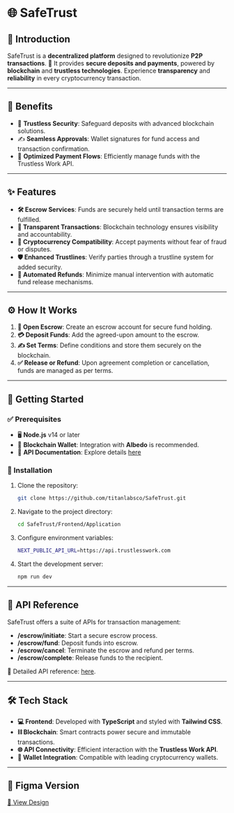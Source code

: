 
# 🌐 SafeTrust

## 🤝 Introduction

SafeTrust is a **decentralized platform** designed to revolutionize **P2P transactions**. 🚀 It provides **secure deposits and payments**, powered by **blockchain** and **trustless technologies**. Experience **transparency** and **reliability** in every cryptocurrency transaction.

---

## 🌟 Benefits

- 🔐 **Trustless Security**: Safeguard deposits with advanced blockchain solutions.
- ✍️ **Seamless Approvals**: Wallet signatures for fund access and transaction confirmation.
- 🤝 **Optimized Payment Flows**: Efficiently manage funds with the Trustless Work API.

---

## ✨ Features

- **🛠️ Escrow Services**: Funds are securely held until transaction terms are fulfilled.
- **🧾 Transparent Transactions**: Blockchain technology ensures visibility and accountability.
- **💱 Cryptocurrency Compatibility**: Accept payments without fear of fraud or disputes.
- **🛡️ Enhanced Trustlines**: Verify parties through a trustline system for added security.
- **🔄 Automated Refunds**: Minimize manual intervention with automatic fund release mechanisms.

---

## ⚙️ How It Works

1. **📂 Open Escrow**: Create an escrow account for secure fund holding.
2. **💳 Deposit Funds**: Add the agreed-upon amount to the escrow.
3. **✍️ Set Terms**: Define conditions and store them securely on the blockchain.
4. **✅ Release or Refund**: Upon agreement completion or cancellation, funds are managed as per terms.

---

## 🚀 Getting Started

### ✅ Prerequisites

- 🖥️ **Node.js** v14 or later
- 💼 **Blockchain Wallet**: Integration with **Albedo** is recommended.
- 📄 **API Documentation**: Explore details [here](https://docs.trustlesswork.com/trustless-work)

### 🔧 Installation

1. Clone the repository:

   ```bash
   git clone https://github.com/titanlabsco/SafeTrust.git
   ```

2. Navigate to the project directory:

   ```bash
   cd SafeTrust/Frontend/Application
   ```

3. Configure environment variables:

   ```bash
   NEXT_PUBLIC_API_URL=https://api.trustlesswork.com
   ```

4. Start the development server:

   ```bash
   npm run dev
   ```

---

## 📡 API Reference

SafeTrust offers a suite of APIs for transaction management:

- **/escrow/initiate**: Start a secure escrow process.
- **/escrow/fund**: Deposit funds into escrow.
- **/escrow/cancel**: Terminate the escrow and refund per terms.
- **/escrow/complete**: Release funds to the recipient.

📖 Detailed API reference: [here](https://docs.trustlesswork.com/trustless-work/api-reference).

---

## 🛠️ Tech Stack

- **💻 Frontend**: Developed with **TypeScript** and styled with **Tailwind CSS**.
- **⛓️ Blockchain**: Smart contracts power secure and immutable transactions.
- **🌐 API Connectivity**: Efficient interaction with the **Trustless Work API**.
- **👛 Wallet Integration**: Compatible with leading cryptocurrency wallets.

---

## 🎨 Figma Version
[🎨 View Design](https://www.figma.com/design/CVg9hoim0f1FIlozIar7ZZ/SafeTrust?node-id=0-1&node-type=canvas&t=LCzPmGeJfVxCMWTT-0)
